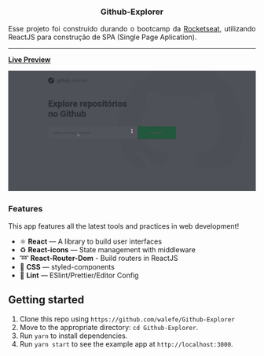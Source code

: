 <h3 align="center">Github-Explorer</h3>

<p align="justify">Esse projeto foi construido durando o bootcamp da <a href="https://github.com/rocketseat">Rocketseat<a/>, utilizando ReactJS para construção de SPA (Single Page Aplication).</p>

<hr />

 [**Live Preview**](https://keen-payne-d539c9.netlify.app/)
 
<img src="src/assets/Github-Explorer.gif" />

### Features

This app features all the latest tools and practices in web development!

- ⚛ **React** — A library to build user interfaces
- ♻ **React-icons** — State management with middleware
- :loop: **React-Router-Dom** - Build routers in ReactJS
- 💅 **CSS** — styled-components
- 💖 **Lint** — ESlint/Prettier/Editor Config


## Getting started

1. Clone this repo using `https://github.com/walefe/Github-Explorer`
2. Move to the appropriate directory: `cd Github-Explorer`.<br />
3. Run `yarn` to install dependencies.<br />
4. Run `yarn start` to see the example app at `http://localhost:3000`.
